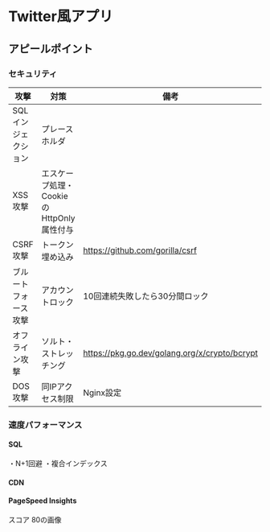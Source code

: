 # Twitter風アプリ

## アピールポイント

### セキュリティ
| 攻撃 | 対策 | 備考 |
|---|---|---|
| SQLインジェクション | プレースホルダ |
| XSS攻撃 | エスケープ処理・CookieのHttpOnly属性付与 |
| CSRF攻撃 | トークン埋め込み | https://github.com/gorilla/csrf |
| ブルートフォース攻撃 | アカウントロック | 10回連続失敗したら30分間ロック |
| オフライン攻撃 | ソルト・ストレッチング | https://pkg.go.dev/golang.org/x/crypto/bcrypt |
| DOS攻撃 | 同IPアクセス制限 | Nginx設定 |

### 速度パフォーマンス
#### SQL
・N+1回避
・複合インデックス
#### CDN
#### PageSpeed Insights
スコア 80の画像